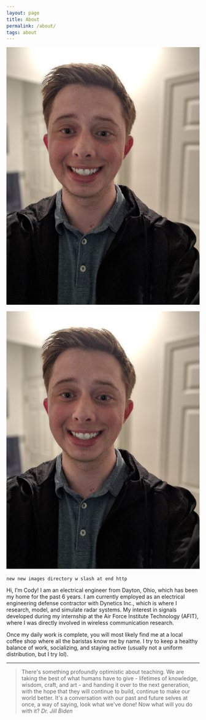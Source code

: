 ```yaml
---
layout: page
title: About
permalink: /about/
tags: about
---
```


![pic icon](websitePhoto.jpg)

<img src="http://github.com/palmerco/web_server/blob/master/images/websitePhoto.jpg" alt="image description" />

	 
	new new images directory w slash at end http
	 
Hi, I’m Cody! I am an electrical engineer from Dayton, Ohio, which has been my home for the past 6 years. I am currently employed as an electrical engineering defense contractor with Dynetics Inc., which is where I research, model, and simulate radar systems. My interest in signals developed during my internship at the Air Force Institute Technology (AFIT), where I was directly involved in wireless communication research.

Once my daily work is complete, you will most likely find me at a local coffee shop where all the baristas know me by name. I try to keep a healthy balance of work, socializing, and staying active (usually not a uniform distribution, but I try lol). 


---
<blockquote>
There's something profoundly optimistic about teaching. We are taking the best of what humans have to give - lifetimes of knowledge, wisdom, craft, and art - and handing it over to the next generation, with the hope that they will continue to build, continue to make our world better. It's a conversation with our past and future selves at once, a way of saying, look what we've done! Now what will you do with it?
<cite>Dr. Jill Biden</cite>
</blockquote>
